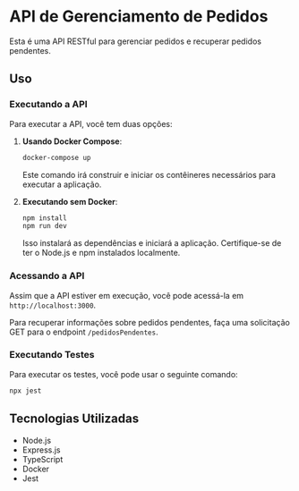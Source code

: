 # API de Gerenciamento de Pedidos

Esta é uma API RESTful para gerenciar pedidos e recuperar pedidos pendentes.

## Uso

### Executando a API

Para executar a API, você tem duas opções:

1. **Usando Docker Compose**: 
    ```bash
    docker-compose up
    ```

    Este comando irá construir e iniciar os contêineres necessários para executar a aplicação.

2. **Executando sem Docker**:
    ```bash
    npm install
    npm run dev
    ```

    Isso instalará as dependências e iniciará a aplicação. Certifique-se de ter o Node.js e npm instalados localmente.

### Acessando a API

Assim que a API estiver em execução, você pode acessá-la em `http://localhost:3000`. 

Para recuperar informações sobre pedidos pendentes, faça uma solicitação GET para o endpoint `/pedidosPendentes`.

### Executando Testes

Para executar os testes, você pode usar o seguinte comando:
```bash
npx jest
```

## Tecnologias Utilizadas

- Node.js
- Express.js
- TypeScript
- Docker
- Jest



